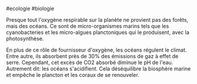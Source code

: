 #ecologie #biologie 

Presque tout l'oxygène respirable sur la planète ne provient pas des forêts, mais des océans. Ce sont de micro-organismes marins tels que les cyanobacteries et les micro-algues planctoniques qui le produisent, avec la photosynthèse.

En plus de ce rôle de fournisseur d'oxygène, les océans régulent le climat. Entre autre, ils absorbent près de 30% des émissions de gaz à effet de serre. Cependant, cet excès de CO2 absorbé diminue le pH de l'eau. Autrement dit: les océans s'acidifient. Cela déséquilibre la biosphère marine et empêche le plancton et les coraux de se renouveler.